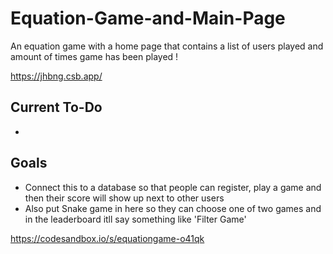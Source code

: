 # Equation-Game-and-Main-Page
An equation game with a home page that contains a list of users played and amount of times game has been played !

https://jhbng.csb.app/

## Current To-Do 
- 

## Goals 
- Connect this to a database so that people can register, play a game and then their score will show up next to other users 
- Also put Snake game in here so they can choose one of two games and in the leaderboard itll say something like 'Filter Game' 

https://codesandbox.io/s/equationgame-o41qk

